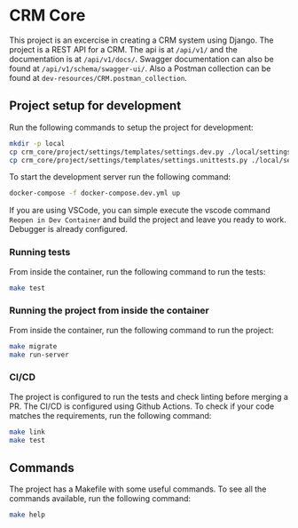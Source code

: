 # CRM Core
This project is an excercise in creating a CRM system using Django. The project is a REST API for a CRM. The api is at `/api/v1/` and the documentation is at `/api/v1/docs/`. Swagger documentation can also be found at `/api/v1/schema/swagger-ui/`. Also a Postman collection can be found at `dev-resources/CRM.postman_collection`.


## Project setup for development

Run the following commands to setup the project for development:

```bash
mkdir -p local
cp crm_core/project/settings/templates/settings.dev.py ./local/settings.dev.py
cp crm_core/project/settings/templates/settings.unittests.py ./local/settings.unittests.py


```

To start the development server run the following command:
```bash
docker-compose -f docker-compose.dev.yml up
```


If you are using VSCode, you can simple execute the vscode command `Reopen in Dev Container` and build the project and leave you ready to work. Debugger is already configured.


### Running tests
From inside the container, run the following command to run the tests:
```bash
make test
```

### Running the project from inside the container
From inside the container, run the following command to run the project:
```bash
make migrate
make run-server
```

### CI/CD
The project is configured to run the tests and check linting before merging a PR. The CI/CD is configured using Github Actions.
To check if your code matches the requirements, run the following command:
```bash
make link
make test
```

## Commands
The project has a Makefile with some useful commands. To see all the commands available, run the following command:
```bash
make help
```



